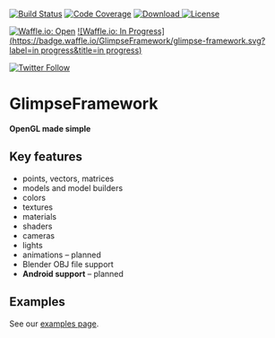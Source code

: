 [![Build Status](https://travis-ci.org/GlimpseFramework/glimpse-framework.svg?branch=master)](https://travis-ci.org/GlimpseFramework/glimpse-framework)
[![Code Coverage](https://codecov.io/github/GlimpseFramework/glimpse-framework/coverage.svg?branch=master)](https://codecov.io/github/GlimpseFramework/glimpse-framework?branch=master)
[![Download](https://api.bintray.com/packages/glimpse-framework/org.glimpseframework/glimpse-framework/images/download.svg) ](https://bintray.com/glimpse-framework/org.glimpseframework/glimpse-framework/_latestVersion)
[![License](https://img.shields.io/badge/license-Apache%20License%202.0-blue.svg?style=flat)](http://www.apache.org/licenses/LICENSE-2.0)

[![Waffle.io: Open](https://badge.waffle.io/GlimpseFramework/glimpse-framework.svg?label=open&title=open)](http://waffle.io/GlimpseFramework/glimpse-framework)
[![Waffle.io: In Progress](https://badge.waffle.io/GlimpseFramework/glimpse-framework.svg?label=in progress&title=in progress)](http://waffle.io/GlimpseFramework/glimpse-framework)

[![Twitter Follow](https://img.shields.io/twitter/follow/glimpse_fw.svg?style=social&label=Follow&maxAge=2592000)](https://twitter.com/intent/follow?screen_name=glimpse_fw)

# GlimpseFramework

**OpenGL made simple**

## Key features

* points, vectors, matrices
* models and model builders
* colors
* textures
* materials
* shaders
* cameras
* lights
* animations – planned
* Blender OBJ file support
* **Android support** – planned

## Examples

See our [examples page](http://glimpseframework.org/examples/).
